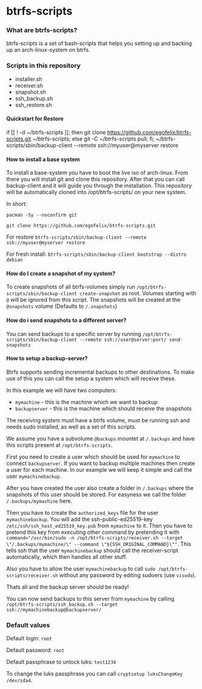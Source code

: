 # btrfs-scripts

### What are btrfs-scripts? 
btrfs-scripts is a set of bash-scripts that helps you setting up and backing up an arch-linux-system on btrfs.

### Scripts in this repository
 - installer.sh
 - receiver.sh
 - snapshot.sh
 - ssh_backup.sh
 - ssh_restore.sh

#### Quickstart for Restore
if [[ ! -d ~/btrfs-scripts ]]; then git clone https://github.com/egofelix/btrfs-scripts.git ~/btrfs-scripts; else git -C ~/btrfs-scripts pull; fi;
~/btrfs-scripts/sbin/backup-client --remote ssh://myuser@myserver restore

#### How to install a base system
To install a base-system you have to boot the live iso of arch-linux.
From there you will install git and clone this repository.
After that you can call backup-client and it will guide you through the installation.
This repository will be automatically cloned into /opt/btrfs-scripts/ on your new system.

In short:

`pacman -Sy --noconfirm git`

`git clone https://github.com/egofelix/btrfs-scripts.git`

For restore
`btrfs-scripts/sbin/backup-client --remote ssh://myuser@myserver restore`

For fresh install:
`btrfs-scripts/sbin/backup-client bootstrap --distro debian`

#### How do I create a snapshot of my system?
To create snapshots of all btrfs-volumes simply run `/opt/btrfs-scripts/sbin/backup-client create-snapshot` as root.
Volumes starting with `@` will be ignored from this script.
The snapshots will be created at the `@snapshots` volume (Defaults to `/.snapshots`)

#### How do i send snapshots to a different server?
You can send backups to a specific server by running `/opt/btrfs-scripts/sbin/backup-client --remote ssh://user@server:port/ send-snapshots`

#### How to setup a backup-server?
Btrfs supports sending incremental backups to other destinations. To make use of this you can call the setup a system which will receive these.

In this example we will have two computers:
- `mymachine` - this is the machine which we want to backup
- `backupserver` - this is the machine which should receive the snapshots

The receiving system must have a btrfs volume, must be running ssh and needs sudo installed, as well as a set of this scripts.

We assume you have a subvolume `@backups` mountet at `/.backups` and have this scripts present at `/opt/btrfs-scripts`.

First you need to create a user which should be used for `mymachine` to connect `backupserver`. If you want to backup multiple machines then create a user for each machine. In our example we will keep it simple and call the user `mymachinebackup`.

After you have created the user also create a folder in `/.backups` where the snapshots of this user should be stored. For easyness we call the folder `/.backups/mymachine` here.

Then you have to create the `authorized_keys` file for the user `mymachinebackup`.
You will add the ssh-public-ed25519-key `/etc/ssh/ssh_host_ed25519_key.pub` from `mymachine` to it. Then you have to pretend this key from executing other command by pretending it with `command="/usr/bin/sudo -n /opt/btrfs-scripts/receiver.sh --target \"/.backups/mymachine/\" --command \"${SSH_ORIGINAL_COMMAND}\""`. This tells ssh that the user `mymachinebackup` should call the receiver-script automatically, which then handles all other stuff.

Also you have to allow the user `mymachinebackup` to call `sudo /opt/btrfs-scripts/receiver.sh` without any password by editing sudoers (use `visudo`).

Thats all and the backup server should be ready!

You can now send backups to this server from `mymachine` by calling `/opt/btrfs-scripts/ssh_backup.sh --target ssh://mymachinebackup@backupserver/`


### Default values
Default login: `root`

Default password: `root`

Default passphrase to unlock luks: `test1234`

To change the luks passphrase you can call `cryptsetup luksChangeKey /dev/sda4`.